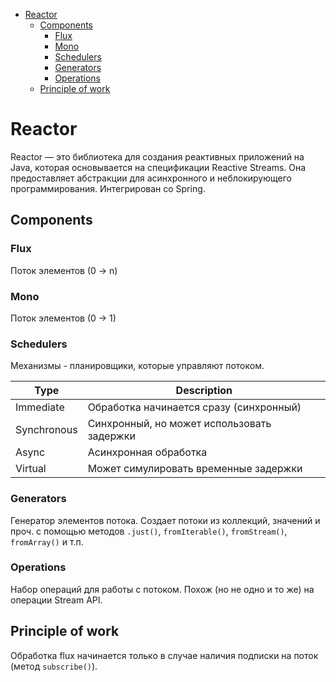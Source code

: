 <!-- TOC -->
* [Reactor](#reactor)
  * [Components](#components)
    * [Flux](#flux)
    * [Mono](#mono)
    * [Schedulers](#schedulers)
    * [Generators](#generators)
    * [Operations](#operations)
  * [Principle of work](#principle-of-work)
<!-- TOC -->

# Reactor

Reactor — это библиотека для создания реактивных приложений на Java, которая основывается на спецификации Reactive
Streams. Она предоставляет абстракции для асинхронного и неблокирующего программирования. Интегрирован со Spring.

## Components

### Flux

Поток элементов (0 -> n)

### Mono

Поток элементов (0 -> 1)

### Schedulers

Механизмы - планировщики, которые управляют потоком.

| Type        | Description                                |
|-------------|--------------------------------------------|
| Immediate   | Обработка начинается сразу (синхронный)    |
| Synchronous | Синхронный, но может использовать задержки |
| Async       | Асинхронная обработка                      |
| Virtual     | Может симулировать временные задержки      |

### Generators

Генератор элементов потока. Создает потоки из коллекций, значений и проч. с помощью методов `.just()`, `fromIterable()`,
`fromStream()`, `fromArray()` и т.п.

### Operations

Набор операций для работы с потоком. Похож (но не одно и то же) на операции Stream API.

## Principle of work

Обработка flux начинается только в случае наличия подписки на поток (метод `subscribe()`).

